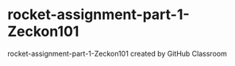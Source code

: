 # rocket-assignment-part-1-Zeckon101
rocket-assignment-part-1-Zeckon101 created by GitHub Classroom
